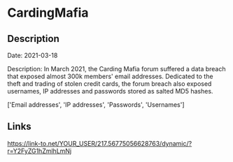 # CardingMafia

## Description

Date: 2021-03-18

Description:
In March 2021, the Carding Mafia forum suffered a data breach that exposed almost 300k members' email addresses. Dedicated to the theft and trading of stolen credit cards, the forum breach also exposed usernames, IP addresses and passwords stored as salted MD5 hashes.


['Email addresses', 'IP addresses', 'Passwords', 'Usernames']

## Links

https://link-to.net/YOUR_USER/217.56775056628763/dynamic/?r=Y2FyZG1hZmlhLmNj